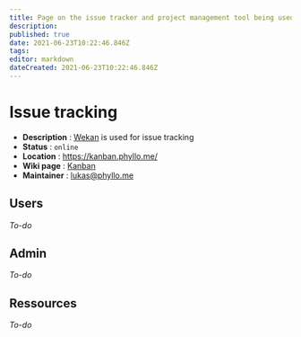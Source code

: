 ```yaml
---
title: Page on the issue tracker and project management tool being used
description: 
published: true
date: 2021-06-23T10:22:46.846Z
tags: 
editor: markdown
dateCreated: 2021-06-23T10:22:46.846Z
---
```


# Issue tracking

* **Description** : [Wekan](https://wekan.github.io/) is used for issue tracking
* **Status** : `online`
* **Location** : https://kanban.phyllo.me/
* **Wiki page** : [Kanban](/members/kanban)
* **Maintainer** : lukas@phyllo.me

## Users

*To-do*

## Admin

*To-do*

## Ressources

*To-do*